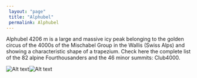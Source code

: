 ```yaml
---
 layout: "page"
 title: "Alphubel"
 permalink: Alphubel
---
```

Alphubel 4206 m is a large and massive icy peak belonging to the golden circus of the 4000s of the Mischabel Group in the Wallis (Swiss Alps) and showing a characteristic shape of a trapezium. Check here the complete list of the 82 alpine Fourthousanders and the 46 minor summits: Club4000.


![Alt text](https://c8.alamy.com/comp/KWEB2P/the-snow-covered-alphubel-mountain-saas-fee-valais-switzerland-KWEB2P.jpg "Alphubel")![Alt text](https://www.datocms-assets.com/55179/1647351679-alphubel-2.jpg "Alphubel")